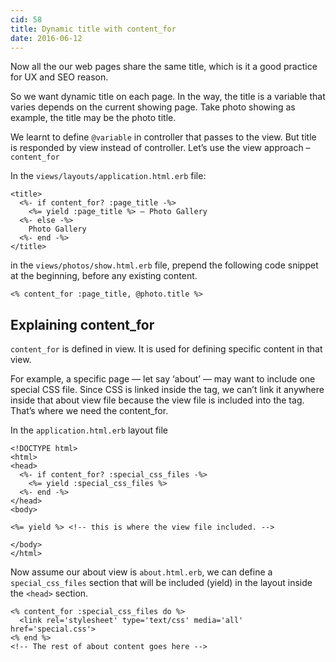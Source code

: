```yaml
---
cid: 58
title: Dynamic title with content_for
date: 2016-06-12
---
```



Now all the our web pages share the same title, which is it a good practice for UX and SEO reason.

So we want dynamic title on each page. In the way, the title is a variable that varies depends on the current showing page. Take photo showing as example, the title may be the photo title.

We learnt to define `@variable` in controller that passes to the view. But title is responded by view instead of controller. Let’s use the view approach – `content_for`


In the `views/layouts/application.html.erb` file:

~~~
<title>
  <%- if content_for? :page_title -%>
    <%= yield :page_title %> – Photo Gallery
  <%- else -%>
    Photo Gallery
  <%- end -%>
</title>
~~~

in the `views/photos/show.html.erb` file, prepend the following code snippet at the beginning, before any existing content.

~~~
<% content_for :page_title, @photo.title %>
~~~

## Explaining content_for

`content_for` is defined in view. It is used for defining specific content in that view.

For example, a specific page — let say ‘about’ — may want to include one special CSS file. Since CSS is linked inside the <head> tag, we can’t link it anywhere inside that about view file because the view file is included into the <body> tag. That’s where we need the content_for.

In the `application.html.erb` layout file

~~~
<!DOCTYPE html>
<html>
<head>
  <%- if content_for? :special_css_files -%>
    <%= yield :special_css_files %>
  <%- end -%>
</head>
<body>

<%= yield %> <!-- this is where the view file included. -->

</body>
</html>
~~~

Now assume our about view is `about.html.erb`, we can define a `special_css_files` section that will be included (yield) in the layout inside the `<head>` section.

~~~
<% content_for :special_css_files do %>
  <link rel='stylesheet' type='text/css' media='all' href='special.css'>
<% end %>
<!-- The rest of about content goes here -->

~~~